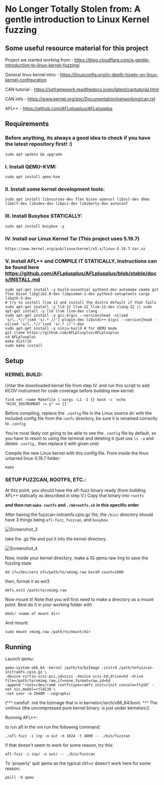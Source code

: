 No Longer Totally Stolen from: A gentle introduction to Linux Kernel fuzzing
=============================================
Some useful resource material for this project 
------------
Project we started working from - https://blog.cloudflare.com/a-gentle-introduction-to-linux-kernel-fuzzing/



General linux kernel intro - https://linuxconfig.org/in-depth-howto-on-linux-kernel-configuration



CAN tutorial - https://sgframework.readthedocs.io/en/latest/cantutorial.html



CAN info - https://www.kernel.org/doc/Documentation/networking/can.txt



AFL++ - https://github.com/AFLplusplus/AFLplusplus

Requirements
-------------
### Before anything, its always a good idea to check if you have the latest repository first! :)

	sudo apt update && upgrade

### I. Install QEMU-KVM:

	sudo apt install qemu-kvm
	
### II. Install some kernel development tools:

	sudo apt install libncurses-dev flex bison openssl libssl-dev dkms libelf-dev libudev-dev libpci-dev libiberty-dev autoconf
	
### III. Install Busybox STATICALLY:

	sudo apt install busybox -y
	
### IV. Install our Linux Kernel Tar (This project uses 5.19.7)

	https://www.kernel.org/pub/linux/kernel/v5.x/linux-5.19.7.tar.xz
	
### V. Install AFL++ and **COMPILE IT STATICALLY**, Instructions can be found here https://github.com/AFLplusplus/AFLplusplus/blob/stable/docs/INSTALL.md

	sudo apt-get install -y build-essential python3-dev automake cmake git flex bison libglib2.0-dev libpixman-1-dev python3-setuptools cargo libgtk-3-dev
	# try to install llvm 12 and install the distro default if that fails
	sudo apt-get install -y lld-12 llvm-12 llvm-12-dev clang-12 || sudo apt-get install -y lld llvm llvm-dev clang
	sudo apt-get install -y gcc-$(gcc --version|head -n1|sed 's/\..*//'|sed 's/.* //')-plugin-dev libstdc++-$(gcc --version|head -n1|sed 's/\..*//'|sed 's/.* //')-dev
	sudo apt-get install -y ninja-build # for QEMU mode
	git clone https://github.com/AFLplusplus/AFLplusplus
	cd AFLplusplus
	make distrib
	sudo make install

Setup
--------------
	
### KERNEL BUILD: 

Untar the downloaded kernel file from step IV. and run this script to add KCOV instrument for code coverage before building new kernel:

	find net -name Makefile | xargs -L1 -I {} bash -c 'echo "KCOV_INSTRUMENT := y" >> {}'

Before compiling, replace the `.config` file in the Linux source dir with the included config file from the `confs` directory, 
be sure it is renamed correctly to `.config`


You're most likely not going to be able to see the `.config` file by default, so you have to resort to using the terminal and deleting it
(just use `ls -a` and delete `.config` , then replace it with given one)
 
Compile the new Linux kernel with this config file. From inside the linux untarred linux-5.19.7 folder:

	make


### SETUP FUZZCAN, ROOTFS, ETC.:

At this point, you should have the afl-fuzz binary ready (from building AFL++ statically as described in step V.) Copy that binary into `rootfs`


**and then run `make rootfs` and `./mkrootfs.sh`** **in this specific order**



After having the fuzzcan-initramfs.cpio.gz file, the `/bin/` directory should have 3 things being `afl-fuzz`, `fuzzcan`, and `busybox`.



![Screenshot_3](https://user-images.githubusercontent.com/22306262/205425896-6a549edd-98b8-4ad0-b047-e6ae486eac40.jpg)



take the .gz file and put it into the kernel directory.


![Screenshot_4](https://user-images.githubusercontent.com/22306262/205426106-509018d4-b3f2-41be-b954-102bcce7b1db.jpg)


Now, inside your kernel directory, make a 1G qemu raw img to save the fuzzing state

	dd if=/dev/zero of=/path/to/vmimg.raw bs=1M count=1000 

then, format it as ext3

	mkfs.ext3 /path/to/vmimg.raw
	
Now mount it! Note that you will first need to make a directory as a mount point. Best do it in your working folder with
	
	mkdir <name of mount dir>

And mount:
	
	sudo mount vmimg.raw /path/to/mount/dir


Running
---------------

Launch qemu:

	qemu-system-x86_64 -kernel /path/to/bzImage -initrd /path/tofuzzcan-initramfs.cpio.gz \ 
	-device virtio-scsi-pci,id=scsi -device scsi-hd,drive=hd -drive file=/path/to/vmimg.raw,if=none,format=raw,id=hd
	-append "root=/dev/ram0 rootfstype=ramfs init=/init console=ttyS0" -net nic,model=rtl8139 \
 	-net user -m 2048M --nographic
(^^^ careful! .not the bzImage that is in kernelsrc/arch/x86_64/boot. ^^^
The vmlinux (the uncompressed pure kernel binary. is just under kernelsrc/)


Running AFL++:

to run afl in the vm run the following command:

	./afl-fuzz -i inp -o out -m 1024 -t 4000 -- ./bin/fuzzcan 


if that doesn't seem to work for some reason, try this:

	afl-fuzz -i inp/ -o out/ -- ./bin/fuzzcan


To 'properly' quit qemu as the typical ctrl+c doesn't work here for some reason:

	pkill -9 qemu



	

